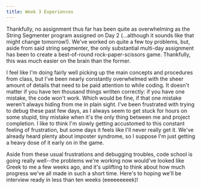 ```yaml
---
title: Week 3 Experiences
---
```


Thankfully, no assignment thus far has been quite as overwhelming as the String Segmenter program assigned on Day 2 (...although it sounds like that might change tomorrow!). We've worked on quite a few toy problems, but, aside from said string segmenter, the only substantial multi-day assignment has been to create a best-of-round rock-paper-scissors game. Thankfully, this was much easier on the brain than the former. 

I feel like I'm doing fairly well picking up the main concepts and procedures from class, but I've been nearly constantly overwhelmed with the sheer amount of details that need to be paid attention to while coding. It doesn't matter if you have ten thousand things written correctly: if you have one mistake, the code won't work. Which would be fine, if that one mistake weren't always hiding from me in plain sight. I've been frustrated with trying to debug these past few days, as I always seem to get stuck for hours on some stupid, tiny mistake when it's the only thing between me and project completion. I like to think I'm slowly getting accustomed to this constant feeling of frustration, but some days it feels like I'll never really get it. We've already heard plenty about imposter syndrome, so I suppose I'm just getting a heavy dose of it early on in the game.

Aside from these usual frustrations and debugging troubles, code school is going really well--the problems we're working now would've looked like Greek to me a few weeks ago, and it's uplifting to think about how much progress we've all made in such a short time. Here's to hoping we'll be interview ready in less than ten weeks (eeeeeeeeek)!